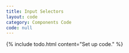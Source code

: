 ```yaml
---
title: Input Selectors
layout: code
category: Components Code
code: null
---
```


{% include todo.html content="Set up code." %}
